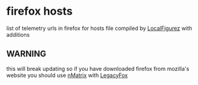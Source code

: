 # firefox hosts

list of telemetry urls in firefox for hosts file
compiled by [LocalFigurez](https://privatebin.net/?fd65935fdd7b6f2e#4UIRLdB93OXc51fmTYVvifNQwJCpmp3Jc3hoaZ4cNJ4=) with additions

## WARNING

this will break updating so if you have downloaded firefox from mozilla's website you should use [ηMatrix](https://gitlab.com/vannilla/ematrix) with [LegacyFox](https://git.gir.st/LegacyFox.git/tree)